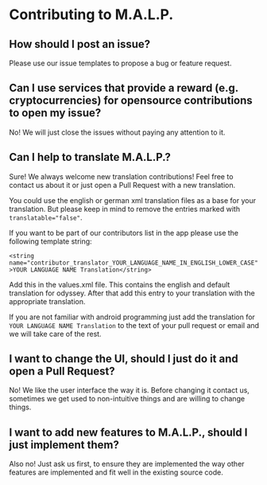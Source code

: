 # Contributing to M.A.L.P.

## How should I post an issue?

Please use our issue templates to propose a bug or feature request.

## Can I use services that provide a reward (e.g. cryptocurrencies) for opensource contributions to open my issue?

No! We will just close the issues without paying any attention to it.

## Can I help to translate M.A.L.P.?

Sure! We always welcome new translation contributions! Feel free to contact us about it or just open a Pull Request with a new translation.

You could use the english or german xml translation files as a base for your translation. But please keep in mind to remove the entries marked with `translatable="false"`.

If you want to be part of our contributors list in the app please use the following template string:

`<string name="contributor_translator_YOUR_LANGUAGE_NAME_IN_ENGLISH_LOWER_CASE">YOUR LANGUAGE NAME Translation</string>`

Add this in the values.xml file. This contains the english and default translation for odyssey. After that add this entry to your translation with the appropriate translation.

If you are not familiar with android programming just add the translation for `YOUR LANGUAGE NAME Translation` to the text of your pull request or email and we will take care of the rest.

## I want to change the UI, should I just do it and open a Pull Request?

No! We like the user interface the way it is. Before changing it contact us, sometimes we get used to non-intuitive things and are willing to change things.

## I want to add new features to M.A.L.P., should I just implement them?

Also no! Just ask us first, to ensure they are implemented the way other features are implemented and fit well in the existing source code.
